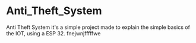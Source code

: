 # Anti_Theft_System
Anti Theft System it's a simple project made to explain the simple basics of the IOT, using a ESP 32.
fnejwnjfffffwe
